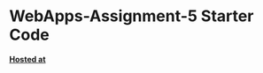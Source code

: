 # WebApps-Assignment-5 Starter Code
**[Hosted at](https://44-563-webapps-f21.github.io/webapps-s21-assignment-5-anuragkolluru/Animals.html)**